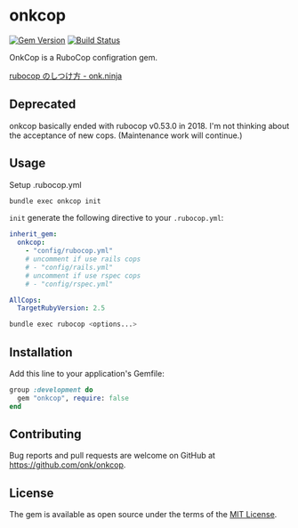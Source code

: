 # onkcop
[![Gem Version](https://badge.fury.io/rb/onkcop.svg)](https://badge.fury.io/rb/onkcop)
[![Build Status](https://travis-ci.org/onk/onkcop.svg?branch=master)](https://travis-ci.org/onk/onkcop)

OnkCop is a RuboCop configration gem.

[rubocop のしつけ方 - onk.ninja](http://blog.onk.ninja/2015/10/27/rubocop-getting-started)

## Deprecated

onkcop basically ended with rubocop v0.53.0 in 2018.
I'm not thinking about the acceptance of new cops.
(Maintenance work will continue.)

## Usage

Setup .rubocop.yml

```sh
bundle exec onkcop init
```

`init` generate the following directive to your `.rubocop.yml`:

```yaml
inherit_gem:
  onkcop:
    - "config/rubocop.yml"
    # uncomment if use rails cops
    # - "config/rails.yml"
    # uncomment if use rspec cops
    # - "config/rspec.yml"

AllCops:
  TargetRubyVersion: 2.5
```

```sh
bundle exec rubocop <options...>
```

## Installation

Add this line to your application's Gemfile:

```ruby
group :development do
  gem "onkcop", require: false
end
```

## Contributing

Bug reports and pull requests are welcome on GitHub at https://github.com/onk/onkcop.


## License

The gem is available as open source under the terms of the [MIT License](http://opensource.org/licenses/MIT).
